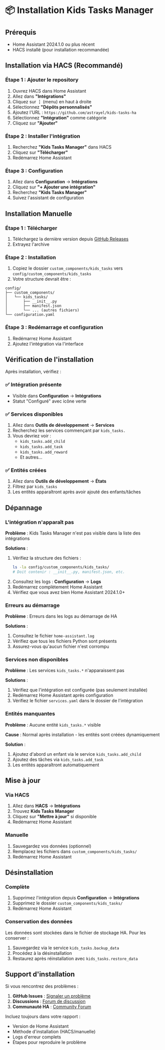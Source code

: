 # 📦 Installation Kids Tasks Manager

## Prérequis

- Home Assistant 2024.1.0 ou plus récent
- HACS installé (pour installation recommandée)

## Installation via HACS (Recommandé)

### Étape 1 : Ajouter le repository

1. Ouvrez HACS dans Home Assistant
2. Allez dans **"Intégrations"**
3. Cliquez sur **⋮** (menu) en haut à droite
4. Sélectionnez **"Dépôts personnalisés"**
5. Ajoutez l'URL : `https://github.com/astrayel/kids-tasks-ha`
6. Sélectionnez **"Intégration"** comme catégorie
7. Cliquez sur **"Ajouter"**

### Étape 2 : Installer l'intégration

1. Recherchez **"Kids Tasks Manager"** dans HACS
2. Cliquez sur **"Télécharger"**
3. Redémarrez Home Assistant

### Étape 3 : Configuration

1. Allez dans **Configuration** → **Intégrations**
2. Cliquez sur **"+ Ajouter une intégration"**
3. Recherchez **"Kids Tasks Manager"**
4. Suivez l'assistant de configuration

## Installation Manuelle

### Étape 1 : Télécharger

1. Téléchargez la dernière version depuis [GitHub Releases](https://github.com/astrayel/kids-tasks-ha/releases)
2. Extrayez l'archive

### Étape 2 : Installation

1. Copiez le dossier `custom_components/kids_tasks` vers `config/custom_components/kids_tasks`
2. Votre structure devrait être :
```
config/
├── custom_components/
│   └── kids_tasks/
│       ├── __init__.py
│       ├── manifest.json
│       └── ... (autres fichiers)
└── configuration.yaml
```

### Étape 3 : Redémarrage et configuration

1. Redémarrez Home Assistant
2. Ajoutez l'intégration via l'interface

## Vérification de l'installation

Après installation, vérifiez :

### ✅ Intégration présente
- Visible dans **Configuration** → **Intégrations**
- Statut "Configuré" avec icône verte

### ✅ Services disponibles
1. Allez dans **Outils de développement** → **Services**
2. Recherchez les services commençant par `kids_tasks.`
3. Vous devriez voir :
   - `kids_tasks.add_child`
   - `kids_tasks.add_task`
   - `kids_tasks.add_reward`
   - Et autres...

### ✅ Entités créées
1. Allez dans **Outils de développement** → **États**
2. Filtrez par `kids_tasks`
3. Les entités apparaîtront après avoir ajouté des enfants/tâches

## Dépannage

### L'intégration n'apparaît pas

**Problème** : Kids Tasks Manager n'est pas visible dans la liste des intégrations

**Solutions** :
1. Vérifiez la structure des fichiers :
   ```bash
   ls -la config/custom_components/kids_tasks/
   # Doit contenir : __init__.py, manifest.json, etc.
   ```
2. Consultez les logs : **Configuration** → **Logs**
3. Redémarrez complètement Home Assistant
4. Vérifiez que vous avez bien Home Assistant 2024.1.0+

### Erreurs au démarrage

**Problème** : Erreurs dans les logs au démarrage de HA

**Solutions** :
1. Consultez le fichier `home-assistant.log`
2. Vérifiez que tous les fichiers Python sont présents
3. Assurez-vous qu'aucun fichier n'est corrompu

### Services non disponibles

**Problème** : Les services `kids_tasks.*` n'apparaissent pas

**Solutions** :
1. Vérifiez que l'intégration est configurée (pas seulement installée)
2. Redémarrez Home Assistant après configuration
3. Vérifiez le fichier `services.yaml` dans le dossier de l'intégration

### Entités manquantes

**Problème** : Aucune entité `kids_tasks.*` visible

**Cause** : Normal après installation - les entités sont créées dynamiquement

**Solution** : 
1. Ajoutez d'abord un enfant via le service `kids_tasks.add_child`
2. Ajoutez des tâches via `kids_tasks.add_task`
3. Les entités apparaîtront automatiquement

## Mise à jour

### Via HACS
1. Allez dans **HACS** → **Intégrations**
2. Trouvez **Kids Tasks Manager**
3. Cliquez sur **"Mettre à jour"** si disponible
4. Redémarrez Home Assistant

### Manuelle
1. Sauvegardez vos données (optionnel)
2. Remplacez les fichiers dans `custom_components/kids_tasks/`
3. Redémarrez Home Assistant

## Désinstallation

### Complète
1. Supprimez l'intégration depuis **Configuration** → **Intégrations**
2. Supprimez le dossier `custom_components/kids_tasks/`
3. Redémarrez Home Assistant

### Conservation des données
Les données sont stockées dans le fichier de stockage HA. Pour les conserver :
1. Sauvegardez via le service `kids_tasks.backup_data`
2. Procédez à la désinstallation
3. Restaurez après réinstallation avec `kids_tasks.restore_data`

## Support d'installation

Si vous rencontrez des problèmes :

1. **GitHub Issues** : [Signaler un problème](https://github.com/astrayel/kids-tasks-ha/issues)
2. **Discussions** : [Forum de discussion](https://github.com/astrayel/kids-tasks-ha/discussions)
3. **Communauté HA** : [Community Forum](https://community.home-assistant.io/)

Incluez toujours dans votre rapport :
- Version de Home Assistant
- Méthode d'installation (HACS/manuelle)
- Logs d'erreur complets
- Étapes pour reproduire le problème
